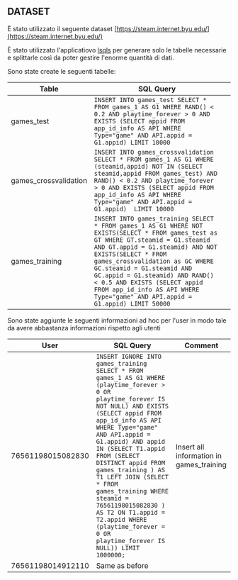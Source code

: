 ## DATASET


È stato utilizzato il seguente dataset [https://steam.internet.byu.edu/](https://steam.internet.byu.edu/)

È stato utilizzato l'applicatiovo [lsqls](https://github.com/alessandrodicosola/lsqls) per generare solo le tabelle necessarie e splittarle così da poter gestire l'enorme quantità di dati.

Sono state create le seguenti tabelle:

| Table                 | SQL Query                                       |           |
|-----------------------|-----------------------------------------------  |-----------|
| games_test            |`INSERT INTO games_test SELECT * FROM games_1 AS G1 WHERE RAND() < 0.2 AND playtime_forever > 0 AND EXISTS (SELECT appid FROM app_id_info AS API WHERE Type="game" AND API.appid = G1.appid) LIMIT 10000` |         |
| games_crossvalidation |`INSERT INTO games_crossvalidation SELECT * FROM games_1 AS G1 WHERE (steamid,appid) NOT IN (SELECT steamid,appid FROM games_test) AND RAND() < 0.2 AND playtime_forever > 0 AND EXISTS (SELECT appid FROM app_id_info AS API WHERE Type="game" AND API.appid = G1.appid)  LIMIT 10000`                                |         |
| games_training        |`INSERT INTO games_training SELECT * FROM games_1 AS G1 WHERE NOT EXISTS(SELECT * FROM games_test as GT WHERE GT.steamid = G1.steamid AND GT.appid = G1.steamid) AND NOT EXISTS(SELECT * FROM games_crossvalidation as GC WHERE GC.steamid = G1.steamid AND GC.appid = G1.steamid) AND RAND() < 0.5 AND EXISTS (SELECT appid FROM app_id_info AS API WHERE Type="game" AND API.appid = G1.appid) LIMIT 50000 `                    


Sono state aggiunte le seguenti informazioni ad hoc per l'user in modo tale da avere abbastanza informazioni rispetto agli utenti

| User                  | SQL Query | Comment |
|-----------------------|-----------|---------|
|76561198015082830      |`INSERT IGNORE INTO games_training SELECT * FROM games_1 AS G1 WHERE (playtime_forever > 0 OR playtime_forever IS NOT NULL) AND EXISTS (SELECT appid FROM app_id_info AS API WHERE Type="game" AND API.appid = G1.appid) AND appid IN (SELECT T1.appid FROM (SELECT DISTINCT appid FROM games_training ) AS T1 LEFT JOIN (SELECT * FROM games_training WHERE steamid = 76561198015082830 ) AS T2 ON T1.appid = T2.appid WHERE (playtime_forever = 0 OR playtime_forever IS NULL)) LIMIT 1000000;`|Insert all information in games_training|
|76561198014912110      | Same as before |
